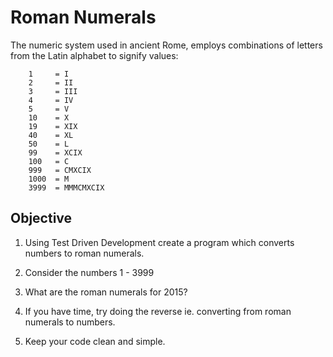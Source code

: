 Roman Numerals
==============

The numeric system used in ancient Rome, employs combinations of letters from the Latin alphabet to signify values: 

		1     = I 
		2     = II
		3     = III
		4     = IV
		5     = V
		10    = X
		19    = XIX
		40    = XL
		50    = L
		99    = XCIX
		100   = C
		999   = CMXCIX
		1000  = M
		3999  = MMMCMXCIX

Objective
---------

1) Using Test Driven Development create a program which converts numbers to roman numerals.

2) Consider the numbers 1 - 3999

3) What are the roman numerals for 2015?

3) If you have time, try doing the reverse ie. converting from roman numerals to numbers.

4) Keep your code clean and simple.

